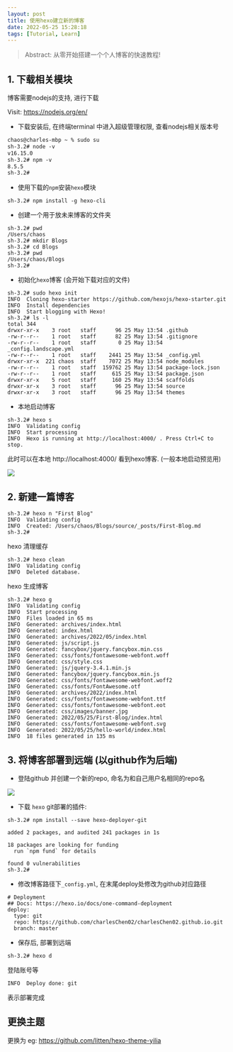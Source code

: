 ```yaml
---
layout: post
title: 使用hexo建立新的博客
date: 2022-05-25 15:28:18
tags: [Tutorial, Learn]
---
```


> Abstract: 从零开始搭建一个个人博客的快速教程!

<!-- more -->


## 1. 下载相关模块

博客需要nodejs的支持, 进行下载

Visit: https://nodejs.org/en/

* 下载安装后, 在终端terminal 中进入超级管理权限, 查看nodejs相关版本号

```xml
chaos@charles-mbp ~ % sudo su
sh-3.2# node -v
v16.15.0
sh-3.2# npm -v
8.5.5
sh-3.2# 
```

* 使用下载的`npm`安装`hexo`模块

```
sh-3.2# npm install -g hexo-cli
```

* 创建一个用于放未来博客的文件夹

```
sh-3.2# pwd
/Users/chaos
sh-3.2# mkdir Blogs
sh-3.2# cd Blogs
sh-3.2# pwd
/Users/chaos/Blogs
sh-3.2# 
```

* 初始化`hexo`博客 (会开始下载对应的文件)

```
sh-3.2# sudo hexo init
INFO  Cloning hexo-starter https://github.com/hexojs/hexo-starter.git
INFO  Install dependencies
INFO  Start blogging with Hexo!
sh-3.2# ls -l
total 344
drwxr-xr-x    3 root   staff      96 25 May 13:54 .github
-rw-r--r--    1 root   staff      82 25 May 13:54 .gitignore
-rw-r--r--    1 root   staff       0 25 May 13:54 _config.landscape.yml
-rw-r--r--    1 root   staff    2441 25 May 13:54 _config.yml
drwxr-xr-x  221 chaos  staff    7072 25 May 13:54 node_modules
-rw-r--r--    1 root   staff  159762 25 May 13:54 package-lock.json
-rw-r--r--    1 root   staff     615 25 May 13:54 package.json
drwxr-xr-x    5 root   staff     160 25 May 13:54 scaffolds
drwxr-xr-x    3 root   staff      96 25 May 13:54 source
drwxr-xr-x    3 root   staff      96 25 May 13:54 themes
```

* 本地启动博客 

```
sh-3.2# hexo s
INFO  Validating config
INFO  Start processing
INFO  Hexo is running at http://localhost:4000/ . Press Ctrl+C to stop.
```

此时可以在本地 http://localhost:4000/ 看到hexo博客. (一般本地启动预览用)

![](./image-20220525140031928.png)

## 2. 新建一篇博客

```
sh-3.2# hexo n "First Blog"
INFO  Validating config
INFO  Created: /Users/chaos/Blogs/source/_posts/First-Blog.md
sh-3.2# 
```

hexo 清理缓存

```
sh-3.2# hexo clean
INFO  Validating config
INFO  Deleted database.
```

hexo 生成博客

```
sh-3.2# hexo g
INFO  Validating config
INFO  Start processing
INFO  Files loaded in 65 ms
INFO  Generated: archives/index.html
INFO  Generated: index.html
INFO  Generated: archives/2022/05/index.html
INFO  Generated: js/script.js
INFO  Generated: fancybox/jquery.fancybox.min.css
INFO  Generated: css/fonts/fontawesome-webfont.woff
INFO  Generated: css/style.css
INFO  Generated: js/jquery-3.4.1.min.js
INFO  Generated: fancybox/jquery.fancybox.min.js
INFO  Generated: css/fonts/fontawesome-webfont.woff2
INFO  Generated: css/fonts/FontAwesome.otf
INFO  Generated: archives/2022/index.html
INFO  Generated: css/fonts/fontawesome-webfont.ttf
INFO  Generated: css/fonts/fontawesome-webfont.eot
INFO  Generated: css/images/banner.jpg
INFO  Generated: 2022/05/25/First-Blog/index.html
INFO  Generated: css/fonts/fontawesome-webfont.svg
INFO  Generated: 2022/05/25/hello-world/index.html
INFO  18 files generated in 135 ms
```

## 3. 将博客部署到远端 (以github作为后端)

* 登陆github 并创建一个新的repo, 命名为和自己用户名相同的repo名

![](./image-20220525141126758.png)

* 下载 `hexo` git部署的插件:

```
sh-3.2# npm install --save hexo-deployer-git

added 2 packages, and audited 241 packages in 1s

18 packages are looking for funding
  run `npm fund` for details

found 0 vulnerabilities
sh-3.2# 
```

* 修改博客路径下`_config.yml`, 在末尾deploy处修改为github对应路径

```
# Deployment
## Docs: https://hexo.io/docs/one-command-deployment
deploy:
  type: git
  repo: https://github.com/charlesChen02/charlesChen02.github.io.git
  branch: master
```

* 保存后, 部署到远端

```
sh-3.2# hexo d
```

登陆账号等

```
INFO  Deploy done: git
```

表示部署完成

## 更换主题

更换为 eg: https://github.com/litten/hexo-theme-yilia
